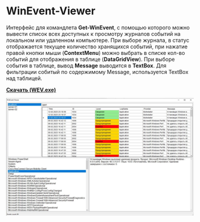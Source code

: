 # WinEvent-Viewer

Интерфейс для командлета **Get-WinEvent**, с помощью которого можно вывести список всех доступных к просмотру журналов событий на локальном или удаленном компьютере. При выборе журнала, в статус отображается текущее количество хранящихся событий, при нажатие правой кнопки мыши (**ContextMenu**) можно выбрать в списке кол-во событий для отображения в таблице (**DataGridView**). При выборе события в таблице, вывод **Message** выводится в **TextBox**. Для фильтрации собитый по содержимому Message, используется TextBox над таблицей.

**[Скачать (WEV.exe)](https://github.com/Lifailon/WinEvent-Viewer/releases)**

![Image alt](https://github.com/Lifailon/WinEvent-Viewer/blob/rsa/Screen/Interface.jpg)
